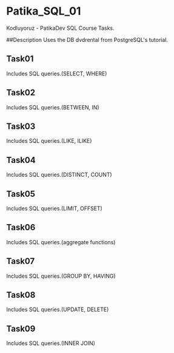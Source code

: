 # Patika_SQL_01
Kodluyoruz - PatikaDev SQL Course Tasks.

##Description
Uses the DB dvdrental from PostgreSQL's tutorial.

## Task01
Includes SQL queries.(SELECT, WHERE)

## Task02
Includes SQL queries.(BETWEEN, IN)

## Task03
Includes SQL queries.(LIKE, ILIKE)

## Task04
Includes SQL queries.(DISTINCT, COUNT)

## Task05
Includes SQL queries.(LIMIT, OFFSET)

## Task06
Includes SQL queries.(aggregate functions)

## Task07
Includes SQL queries.(GROUP BY, HAVING)

## Task08
Includes SQL queries.(UPDATE, DELETE)

## Task09
Includes SQL queries.(INNER JOIN)
